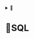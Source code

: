 <details>
<summary>🔹<h1> <strong> 📘SQL </strong></h1></summary>

<details>
<summary>🔹<h2> <strong> PostGreSQL Documentação </strong></h2></summary>
[https://www.notion.so](https://www.notion.so)
</details>


<details>
<summary>🔹<h2> <strong> Ordem Exexução </strong></h2></summary>
	
![Fqtt03faAAAdyYp.jpeg](Escolinha%20%F0%9F%AB%95%203ff711aeae3f4f1593cf2585e5e5b498/Fqtt03faAAAdyYp.jpeg)

</details>

<details>
<summary>🔹<h2> <strong> Códigos auxiliares e Dúvidas </strong></h2></summary>

<details>
<summary>🔹<h3> <strong> Qual a diferença de usar With e Sub-Query? </strong></h3></summary>

<details>
<summary>🔹<h4> <strong> O que o eu, Lucas entendi no momento que surgiu a dúvida: </strong></h4></summary>

É que, me parece, que sub-query possui uma leitura mais complicada, o código me parece mais desorganizado, em um teste, o desempenho com o With ficou melhor. Percebi tambpem que consigo referenciar o With outras vezes, coisa que não consigo na Subquery
</details>

<details>
<summary>🔹<h4> <strong> O que meu amigo robozinho entende: </strong></h4></summary>

<details>
<summary>🔹<h5> <strong> `WITH` (Common Table Expressions - CTE) vs. Subquery no PostgreSQL </strong></h5></summary>

Tanto **`WITH` (CTE)** quanto **subqueries** permitem criar consultas intermediárias para organizar o código SQL. No entanto, existem diferenças de desempenho e legibilidade entre elas.

---

## 📌 **1. O que é uma Subquery?**

Uma **subquery (subconsulta)** é uma consulta aninhada dentro de outra. Ela pode ser usada em `SELECT`, `FROM` ou `WHERE`.

### **🔹 Exemplo de Subquery no `FROM`**

```sql
SELECT ranked.*
FROM (
    SELECT
        produtos.product_id AS "Código do Produto",
        produtos.product_name AS "Nome do Produto",
        SUM(detalhes.quantity) AS "Quantidade Total Vendida",
        RANK() OVER (ORDER BY SUM(detalhes.quantity) DESC) AS "Ranking"
    FROM public.order_details detalhes
    LEFT JOIN public.products produtos
        ON detalhes.product_id = produtos.product_id
    GROUP BY produtos.product_id, produtos.product_name
) ranked
WHERE ranked."Ranking" <= 5;

```

✔ **Vantagens:**

- Não precisa de nome global para a subquery.
- Pode ser usada dentro de `SELECT`, `FROM` ou `WHERE`.

❌ **Desvantagens:**

- Pode ficar difícil de ler quando há muitas subqueries aninhadas.
- Em alguns casos, pode ser **menos eficiente** do que `WITH`, pois a subquery pode ser recalculada várias vezes.

---
</details>

<details>
<summary>🔹<h5> <strong> 📌 **2. O que é `WITH` (CTE - Common Table Expression)? </strong></h5></summary>

O `WITH` cria uma **tabela temporária nomeada** que pode ser reutilizada na consulta principal.

### **🔹 Exemplo de `WITH` (CTE)**

```sql
WITH ranked AS (
    SELECT
        produtos.product_id AS "Código do Produto",
        produtos.product_name AS "Nome do Produto",
        SUM(detalhes.quantity) AS "Quantidade Total Vendida",
        RANK() OVER (ORDER BY SUM(detalhes.quantity) DESC) AS "Ranking"
    FROM public.order_details detalhes
    LEFT JOIN public.products produtos
        ON detalhes.product_id = produtos.product_id
    GROUP BY produtos.product_id, produtos.product_name
)
SELECT * FROM ranked WHERE "Ranking" <= 5;

```

✔ **Vantagens:**

- **Código mais legível**, pois você pode nomear e reutilizar a CTE.
- **Reutilização**: Se precisar da mesma consulta em diferentes partes do código, basta referenciar a CTE.
- **Melhor otimização pelo PostgreSQL**, pois a CTE pode ser materializada (armazenada temporariamente) antes de ser usada.

❌ **Desvantagens:**

- Se a CTE **não for inline**, pode consumir mais memória.

---

## 📌 **3. Quando usar `WITH` (CTE) ou Subquery?**

| Situação | Usar `WITH` (CTE) | Usar Subquery |
| --- | --- | --- |
| Código mais organizado e reutilizável | ✅ Sim | ❌ Não |
| Melhor desempenho ao evitar recalculações | ✅ Sim | ❌ Pode ser ruim |
| Simples e rápida, sem necessidade de reutilização | ❌ Pode ser exagero | ✅ Sim |
| PostgreSQL precisa otimizar a execução | ✅ Sim | ❌ Pode repetir cálculos |

---
</details>

<details>
<summary>🔹<h5> <strong> 📌 Resumo Final </strong></h5></summary>

- Use **`WITH` (CTE)** quando precisar de **código organizado e reutilizável**.
- Use **subquery** para **consultas simples** que não precisam ser reutilizadas.
- Para **grandes conjuntos de dados**, **testar o desempenho** pode ser importante para escolher a melhor abordagem.
---
</details>
</details>
</details>

<details>
<summary>🔹<h2> <strong> Querys Auxiliares </strong></h2></summary>
<details>
<summary>🔹<h3> <strong> Verificar informações das tabelas </strong></h3></summary>

```sql
SELECT column_name, data_type 
FROM information_schema.columns 
WHERE table_name = 'zzz';
```
</details>

<details>
<summary>🔹<h3> <strong> Verificar primeira linha </strong></h3></summary>

```sql
SELECT * FROM schema.table 
LIMIT 2;
```
</details>

<details>
<summary>🔹<h3> <strong> Utilização de IF (No caso, em SQL é o Case) </strong></h3></summary>

```sql
SELECT id, 
       nome, 
       salario,
       CASE 
           WHEN salario > 5000 THEN 'Alto'
           WHEN salario BETWEEN 3000 AND 5000 THEN 'Médio'
           ELSE 'Baixo'
       END AS categoria_salario
FROM funcionarios;

```
</details>


<details>
<summary>🔹<h3> <strong>  Utilização do Having  </strong></h3></summary>

```sql
SELECT detalhes.product_id AS "Código do Produto",
       SUM(detalhes.quantity) AS "Quantidade Total Vendida"
FROM public.order_details detalhes
GROUP BY detalhes.product_id
HAVING SUM(detalhes.quantity) > 100;
```
</details>

<details>
<summary>🔹<h3> <strong>  Utilização do RANK() </strong></h3></summary>

```sql
SELECT 
    produtos.category_id AS "Código da Categoria",
    produtos.product_id AS "Código do Produto",
    produtos.product_name AS "Nome do Produto",
    SUM(detalhes.quantity) AS "Quantidade Total Vendida",
    ROUND(SUM(detalhes.quantity * detalhes.unit_price)::NUMERIC, 2) AS "Total",
    RANK() OVER (
        PARTITION BY produtos.category_id 
        ORDER BY SUM(detalhes.quantity * detalhes.unit_price) DESC
    ) AS "Ranking"
FROM public.order_details detalhes
LEFT JOIN public.products produtos 
    ON detalhes.product_id = produtos.product_id
GROUP BY produtos.category_id, produtos.product_id, produtos.product_name;

```
</details>

<details>
<summary>🔹<h3> <strong> Utilização de Funções de Janela para substituir Group By </strong></h3></summary>

```sql
SELECT DISTINCT
    produtos.category_id AS "Código da Categoria",
    produtos.product_id AS "Código do Produto",
    produtos.product_name AS "Nome do Produto",
    SUM(detalhes.quantity * detalhes.unit_price) OVER (
        PARTITION BY produtos.category_id, produtos.product_id, produtos.product_name
    ) AS "Total"
FROM public.order_details detalhes
LEFT JOIN public.products produtos 
    ON detalhes.product_id = produtos.product_id;
```

No exemplo abaixo, as duas querys estão fazendo a mesma coisa, o resultado é o mesmo, me fica como sugestão testar a eficiência com um conjunto de dados mais pesado

```sql
SELECT 
    pedidos.order_id AS "Numero do Pedido",
    detalhes.product_id AS "Código do Produto",
    pedidos.order_date AS "Data do Pedido",
    pedidos.freight AS "Peso Pedido",
    pedidos.ship_city AS "Cidade Destino",
    detalhes.quantity AS "Quantidade",
    detalhes.unit_price AS "Preço Unitário",
    ROUND((detalhes.quantity * detalhes.unit_price)::NUMERIC, 2) AS "Total"
FROM public.orders pedidos
LEFT JOIN public.order_details detalhes 
    ON pedidos.order_id = detalhes.order_id;

SELECT DISTINCT
    produtos.category_id AS "Código da Categoria",
    produtos.product_id AS "Código do Produto",
    produtos.product_name AS "Nome do Produto",
	COUNT (*) OVER (
        PARTITION BY produtos.category_id, produtos.product_id, produtos.product_name
    ) AS "Numero de Vendas",
    SUM(detalhes.quantity * detalhes.unit_price) OVER (
        PARTITION BY produtos.category_id, produtos.product_id, produtos.product_name
    ) AS "Total"
FROM public.order_details detalhes
LEFT JOIN public.products produtos 
    ON detalhes.product_id = produtos.product_id
WHERE 
	produtos.category_id = 7;

SELECT DISTINCT
    produtos.category_id AS "Código da Categoria",
	COUNT (*) OVER (
        PARTITION BY produtos.category_id
    ) AS "Numero de Vendas",
    SUM(detalhes.quantity * detalhes.unit_price) OVER (
        PARTITION BY produtos.category_id
    ) AS "Total"
FROM public.order_details detalhes
LEFT JOIN public.products produtos 
    ON detalhes.product_id = produtos.product_id
WHERE 
	produtos.category_id = 7;

SELECT
    produtos.category_id AS "Código da Categoria",
	COUNT (*) AS "Numero de Vendas",
    SUM(detalhes.quantity * detalhes.unit_price) "Total"
FROM public.order_details detalhes
LEFT JOIN public.products produtos 
    ON detalhes.product_id = produtos.product_id
WHERE 
	produtos.category_id = 7
GROUP BY
    produtos.category_id;
```

Tentei urilizar uma função Janela junto com o RANK, mas não sei se o PostDegrees não aceita ou se é algo em comum no SQL, inclusive em outros bancos. Vou colocar a idéia aqui para poder testar em no Banco Oracle ou SQLServer da Luft

```sql
SELECT DISTINCT
    produtos.category_id AS "Código da Categoria",
    produtos.product_id AS "Código do Produto",
    produtos.product_name AS "Nome do Produto",
    SUM(detalhes.quantity * detalhes.unit_price) OVER (
        PARTITION BY produtos.category_id, produtos.product_id, produtos.product_name
    ) AS "Total",
    RANK() OVER (
        PARTITION BY produtos.category_id 
        ORDER BY SUM(detalhes.quantity * detalhes.unit_price) OVER (
            PARTITION BY produtos.category_id, produtos.product_id, produtos.product_name
        ) DESC
    ) AS "Ranking"
FROM public.order_details detalhes
LEFT JOIN public.products produtos 
    ON detalhes.product_id = produtos.product_id;
```

<details>
<summary>🔹<h3> <strong> Verificar o Collation das Colunas </strong></h3></summary>

Você deve aplicar COLLATE somente às colunas de texto, e não às colunas do tipo numérico.

Exemplo de Sintaxe
```sql
USE schema_name;

SELECT 
    COLUMN_NAME, 
    DATA_TYPE, 
    COLLATION_NAME 
FROM INFORMATION_SCHEMA.COLUMNS
WHERE TABLE_NAME = 'nome_table'
  AND COLUMN_NAME IN ('coluna_a', 'coluna_b', 'coluna_c', 'coluna_d');
```


Exemplo de Query aplicado na prática
```sql
USE intec;

SELECT 
    COLUMN_NAME, 
    DATA_TYPE, 
    COLLATION_NAME 
FROM INFORMATION_SCHEMA.COLUMNS
WHERE TABLE_NAME = 'tb_tarifas_complementares'
  AND COLUMN_NAME IN ('ds_Tarifa', 'ds_Aplicar', 'ds_informaOc', 'ds_BaseCalculo');
```

</details>
</details>

</details>
</details>
</details>
</details>
